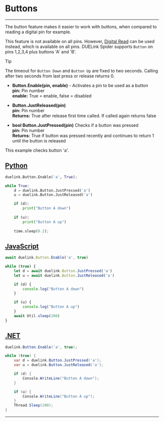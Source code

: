 # Buttons

---

The button feature makes it easier to work with buttons, when compared to reading a digital pin for example.

This feature is not available on all pins. However, [Digital Read](digital.md) can be used instead, which is available on all pins. DUELink Spider supports `Button` on pins 1,2,3,4 plus buttons 'A' and 'B'.


> [!TIP] 
> The timeout for `Button Down` and `Button Up` are fixed to two seconds. Calling after two seconds from last press or release returns 0.

- **Button.Enable(pin, enable)** - Activates a pin to be used as a button<br>
**pin:** Pin number<br>
**enable:** True = enable, false = disabled  <br>

- **Button.JustReleased(pin)** <br>
**pin:** Pin number<br>
**Returns:** True after release first time called. If called again returns false<br>

- **bool Button.JustPressed(pin)** Checks if a button was pressed<br>
**pin:** Pin number<br>
**Returns:** True if button was pressed recently and continues to return 1 until the button is released

This example checks button 'a'.

## [Python](#tab/py)

```py
duelink.Button.Enable('a', True);

while True:
    d = duelink.Button.JustPressed('a')
    u = duelink.Button.JustReleased('a')

    if (d):    
        print("Button A down")
    
    if (u):    
        print("Button A up")
    
    time.sleep(0.2);
```



## [JavaScript](#tab/js)
```js
await duelink.Button.Enable('a', true)

while (true) {
    let d = await duelink.Button.JustPressed('a')
    let u = await duelink.Button.JustReleased('a')

    if (d) {
        console.log("Button A down")
    }

    if (u) {
        console.log("Button A up")
    }
    await Util.sleep(200)
}
```

## [.NET](#tab/net)
```cs
duelink.Button.Enable('a', true);

while (true) {
    var d = duelink.Button.JustPressed('a');
    var u = duelink.Button.JustReleased('a');

    if (d) {
        Console.WriteLine("Button A down");
    }

    if (u) {
        Console.WriteLine("Button A up");
    }
    Thread.Sleep(200);
}
```
---


